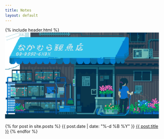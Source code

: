 ```yaml
---
title: Notes
layout: default
---
```


{% include header.html %}
<img src="/assets/images/flower-shop.gif">
<div id="posts">
	{% for post in site.posts %}
		<span class="post-date">{{ post.date | date: "%-d %B %Y" }}</span>
		<span class="post-title"><a href="{{ site.baseurl }}{{ post.url }}">{{ post.title }}</a></span>
	{% endfor %}
</div>